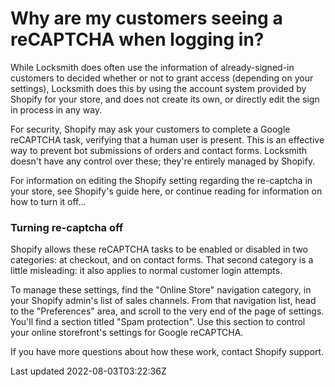 # Why are my customers seeing a reCAPTCHA when logging in?

While Locksmith does often use the information of already-signed-in customers to decided whether or not to grant access (depending on your settings), Locksmith does this by using the account system provided by Shopify for your store, and does not create its own, or directly edit the sign in process in any way.

For security, Shopify may ask your customers to complete a Google reCAPTCHA task, verifying that a human user is present. This is an effective way to prevent bot submissions of orders and contact forms. Locksmith doesn't have any control over these; they're entirely managed by Shopify.

For information on editing the Shopify setting regarding the re-captcha in your store, see Shopify's guide here, or continue reading for information on how to turn it off...

### Turning re-captcha off

Shopify allows these reCAPTCHA tasks to be enabled or disabled in two categories: at checkout, and on contact forms. That second category is a little misleading: it also applies to normal customer login attempts.

To manage these settings, find the "Online Store" navigation category, in your Shopify admin's list of sales channels. From that navigation list, head to the "Preferences" area, and scroll to the very end of the page of settings. You'll find a section titled "Spam protection". Use this section to control your online storefront's settings for Google reCAPTCHA.

If you have more questions about how these work, contact Shopify support.

Last updated 2022-08-03T03:22:36Z